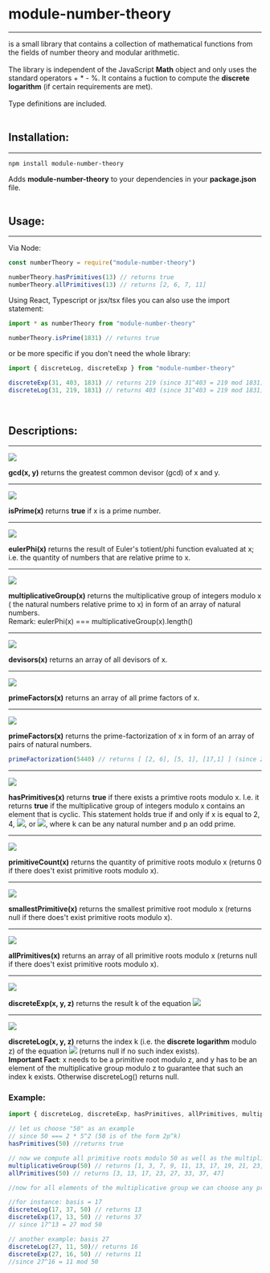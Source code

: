 # module-number-theory
---
is a small library that contains a collection of mathematical functions from the fields of number theory and modular arithmetic. <br><br>
The library is independent of the JavaScript **Math** object and only uses the standard operators + * - %. It contains a fuction to compute the **discrete logarithm** (if certain requirements are met). <br><br>
Type definitions are included.
<br/><br/>

## Installation:
---
```bash
npm install module-number-theory
```
Adds **module-number-theory** to your dependencies in your **package.json** file.
<br><br>

## Usage:
---

Via Node:
```js
const numberTheory = require("module-number-theory")

numberTheory.hasPrimitives(13) // returns true
numberTheory.allPrimitives(13) // returns [2, 6, 7, 11]
```

Using React, Typescript or jsx/tsx files you can also use the import statement:
```ts
import * as numberTheory from "module-number-theory"

numberTheory.isPrime(1831) // returns true
``` 
or be more specific if you don't need the whole library:
```ts
import { discreteLog, discreteExp } from "module-number-theory"

discreteExp(31, 403, 1831) // returns 219 (since 31^403 = 219 mod 1831)
discreteLog(31, 219, 1831) // returns 403 (since 31^403 = 219 mod 1831)
```
<br>

## Descriptions:
---
<img src="https://render.githubusercontent.com/render/math?math=gcd\colon\mathbb{Z}\times\mathbb{Z}\to\mathbb{N}">

**gcd(x, y)** returns the greatest common devisor (gcd) of x and y.
___

<img src="https://render.githubusercontent.com/render/math?math=isPrime\colon\mathbb{N}\to \{true, false\}">

**isPrime(x)** returns **true** if x is a prime number.
___

<img src="https://render.githubusercontent.com/render/math?math=eulerPhi\colon\mathbb{N}\to\mathbb{N}">

**eulerPhi(x)** returns the result of Euler's totient/phi function evaluated at x; i.e. the quantity of numbers that are relative prime to x.
___

<img src="https://render.githubusercontent.com/render/math?math=multiplicativeGroup\colon\mathbb{N}\to Array\<\mathbb{N}>">

**multiplicativeGroup(x)** returns the multiplicative group of integers modulo x ( the natural numbers relative prime to x) in form of an array of natural numbers. <br> Remark: eulerPhi(x) === multiplicativeGroup(x).length()
___

<img src="https://render.githubusercontent.com/render/math?math=devisors\colon\mathbb{N}\to Array\<\mathbb{N}>">

**devisors(x)** returns an array of all devisors of x.
___

<img src="https://render.githubusercontent.com/render/math?math=primeFactors\colon\mathbb{N}\to Array\<\mathbb{N}>">

**primeFactors(x)** returns an array of all prime factors of x.
___

<img src="https://render.githubusercontent.com/render/math?math=primeFactorization\colon\mathbb{N}\to Array\<\mathbb{N}\times\mathbb{N}>">

**primeFactors(x)** returns the prime-factorization of x in form of an array of pairs of natural numbers.
```ts
primeFactorization(5440) // returns [ [2, 6], [5, 1], [17,1] ] (since 2^6 * 5^1 * 17^1 = 5440)
```
___

<img src="https://render.githubusercontent.com/render/math?math=hasPrimitives\colon\mathbb{N}\to \{true, false\}">

**hasPrimitives(x)** returns **true** if there exists a primtive roots modulo x. I.e. it returns **true** if the multiplicative group of integers modulo x contains an element that is cyclic. This statement holds true if and only if x is equal to 2, 4, <img src="https://render.githubusercontent.com/render/math?math=p^k">, or <img src="https://render.githubusercontent.com/render/math?math=2p^k">, where k can be any natural number and p an odd prime.
___

<img src="https://render.githubusercontent.com/render/math?math=primitiveCount\colon\mathbb{N}\to\mathbb{N}">

**primitiveCount(x)** returns the quantity of primitive roots modulo x (returns 0 if there does't exist primitive roots modulo x).
___

<img src="https://render.githubusercontent.com/render/math?math=smallestPrimitive\colon\mathbb{N}\to\mathbb{N}">

**smallestPrimitive(x)** returns the smallest primitive root modulo x (returns null if there does't exist primitive roots modulo x).
___

<img src="https://render.githubusercontent.com/render/math?math=allPrimitives\colon\mathbb{N}\to Array\<\mathbb{N}>">

**allPrimitives(x)** returns an array of all primitive roots modulo x (returns null if there does't exist primitive roots modulo x).
___

<img src="https://render.githubusercontent.com/render/math?math=discreteExp\colon\mathbb{N}\times\mathbb{N}\times\mathbb{N}\to\mathbb{N}">

**discreteExp(x, y, z)** returns the result k of the equation 
<img src="https://render.githubusercontent.com/render/math?math=x^y \equiv k \mod z">

___

<img src="https://render.githubusercontent.com/render/math?math=discreteLog\colon\mathbb{N}\times\mathbb{N}\times\mathbb{N}\to\mathbb{N}">

**discreteLog(x, y, z)** returns the index k (i.e. the **discrete logarithm** modulo z) of the equation 
<img src="https://render.githubusercontent.com/render/math?math=x^k \equiv y \mod z"> 
(returns null if no such index exists).<br>
**Important Fact**: x needs to be a primitive root modulo z, and y has to be an element of the multiplicative group modulo z to guarantee that such an index k exists. Otherwise discreteLog() returns null.  

### Example:
```ts
import { discreteLog, discreteExp, hasPrimitives, allPrimitives, multiplicativeGroup } from "module-number-theory"

// let us choose "50" as an example
// since 50 === 2 * 5^2 (50 is of the form 2p^k) 
hasPrimitives(50) //returns true 

// now we compute all primitive roots modulo 50 as well as the multiplicative group modulo 50
multiplicativeGroup(50) // returns [1, 3, 7, 9, 11, 13, 17, 19, 21, 23, 27, 29, 31, 33, 37, 39, 41, 43, 47, 49]
allPrimitives(50) // returns [3, 13, 17, 23, 27, 33, 37, 47]

//now for all elements of the multiplicative group we can choose any primitive root as a basis to get an result for the discretelog().

//for instance: basis = 17 
discreteLog(17, 37, 50) // returns 13
discreteExp(17, 13, 50) // returns 37
// since 17^13 = 27 mod 50

// another example: basis 27 
discreteLog(27, 11, 50)// returns 16
discreteExp(27, 16, 50) // returns 11
//since 27^16 = 11 mod 50
```
